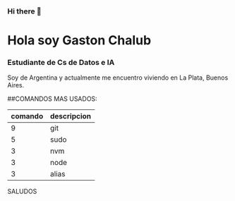 ### Hi there 👋

<!--
**gastonchalub/gastonchalub** is a ✨ _special_ ✨ repository because its `README.md` (this file) appears on your GitHub profile.

Here are some ideas to get you started:

- 🔭 I’m currently working on ...
- 🌱 I’m currently learning ...
- 👯 I’m looking to collaborate on ...
- 🤔 I’m looking for help with ...
- 💬 Ask me about ...
- 📫 How to reach me: ...
- 😄 Pronouns: ...
- ⚡ Fun fact: ...
-->
# Hola soy Gaston Chalub
### Estudiante de Cs de Datos e IA
Soy de Argentina y actualmente me encuentro viviendo en La Plata, Buenos Aires. 

##COMANDOS MAS USADOS:

|comando | descripcion |
|--------|-------------|
| 9      | git         | 
| 5      | sudo        |
| 3      | nvm         |
| 3      | node        |
| 3      | alias       |  

SALUDOS
